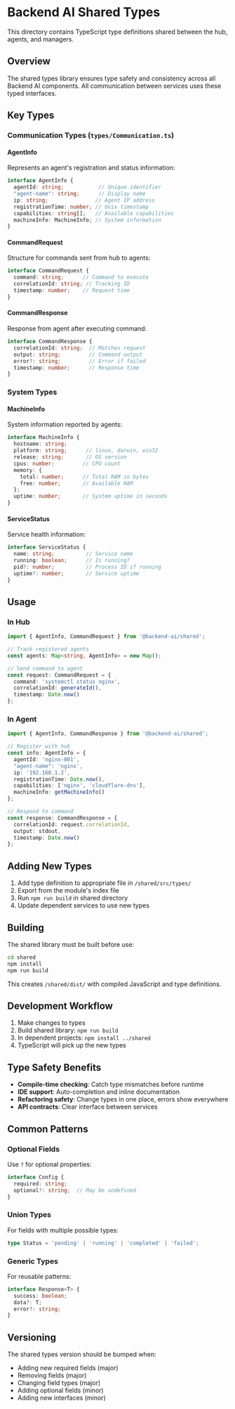 # Backend AI Shared Types

This directory contains TypeScript type definitions shared between the hub, agents, and managers.

## Overview

The shared types library ensures type safety and consistency across all Backend AI components. All communication between services uses these typed interfaces.

## Key Types

### Communication Types (`types/Communication.ts`)

#### AgentInfo
Represents an agent's registration and status information:
```typescript
interface AgentInfo {
  agentId: string;           // Unique identifier
  "agent-name": string;      // Display name
  ip: string;               // Agent IP address
  registrationTime: number; // Unix timestamp
  capabilities: string[];   // Available capabilities
  machineInfo: MachineInfo; // System information
}
```

#### CommandRequest
Structure for commands sent from hub to agents:
```typescript
interface CommandRequest {
  command: string;      // Command to execute
  correlationId: string; // Tracking ID
  timestamp: number;    // Request time
}
```

#### CommandResponse
Response from agent after executing command:
```typescript
interface CommandResponse {
  correlationId: string;  // Matches request
  output: string;         // Command output
  error?: string;         // Error if failed
  timestamp: number;      // Response time
}
```

### System Types

#### MachineInfo
System information reported by agents:
```typescript
interface MachineInfo {
  hostname: string;
  platform: string;      // linux, darwin, win32
  release: string;       // OS version
  cpus: number;         // CPU count
  memory: {
    total: number;      // Total RAM in bytes
    free: number;       // Available RAM
  };
  uptime: number;       // System uptime in seconds
}
```

#### ServiceStatus
Service health information:
```typescript
interface ServiceStatus {
  name: string;          // Service name
  running: boolean;      // Is running?
  pid?: number;          // Process ID if running
  uptime?: number;       // Service uptime
}
```

## Usage

### In Hub
```typescript
import { AgentInfo, CommandRequest } from '@backend-ai/shared';

// Track registered agents
const agents: Map<string, AgentInfo> = new Map();

// Send command to agent
const request: CommandRequest = {
  command: 'systemctl status nginx',
  correlationId: generateId(),
  timestamp: Date.now()
};
```

### In Agent
```typescript
import { AgentInfo, CommandResponse } from '@backend-ai/shared';

// Register with hub
const info: AgentInfo = {
  agentId: 'nginx-001',
  "agent-name": 'nginx',
  ip: '192.168.1.2',
  registrationTime: Date.now(),
  capabilities: ['nginx', 'cloudflare-dns'],
  machineInfo: getMachineInfo()
};

// Respond to command
const response: CommandResponse = {
  correlationId: request.correlationId,
  output: stdout,
  timestamp: Date.now()
};
```

## Adding New Types

1. Add type definition to appropriate file in `/shared/src/types/`
2. Export from the module's index file
3. Run `npm run build` in shared directory
4. Update dependent services to use new types

## Building

The shared library must be built before use:
```bash
cd shared
npm install
npm run build
```

This creates `/shared/dist/` with compiled JavaScript and type definitions.

## Development Workflow

1. Make changes to types
2. Build shared library: `npm run build`
3. In dependent projects: `npm install ../shared`
4. TypeScript will pick up the new types

## Type Safety Benefits

- **Compile-time checking**: Catch type mismatches before runtime
- **IDE support**: Auto-completion and inline documentation
- **Refactoring safety**: Change types in one place, errors show everywhere
- **API contracts**: Clear interface between services

## Common Patterns

### Optional Fields
Use `?` for optional properties:
```typescript
interface Config {
  required: string;
  optional?: string;  // May be undefined
}
```

### Union Types
For fields with multiple possible types:
```typescript
type Status = 'pending' | 'running' | 'completed' | 'failed';
```

### Generic Types
For reusable patterns:
```typescript
interface Response<T> {
  success: boolean;
  data?: T;
  error?: string;
}
```

## Versioning

The shared types version should be bumped when:
- Adding new required fields (major)
- Removing fields (major)
- Changing field types (major)
- Adding optional fields (minor)
- Adding new interfaces (minor)
